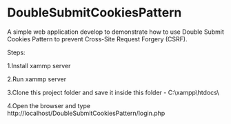 # DoubleSubmitCookiesPattern
A simple web application develop to demonstrate how to use Double Submit Cookies Pattern to prevent Cross-Site Request Forgery (CSRF).

Steps:

1.Install xammp server

2.Run xammp server

3.Clone this project folder and save it inside this folder - C:\xampp\htdocs\

4.Open the browser and type http://localhost/DoubleSubmitCookiesPattern/login.php
